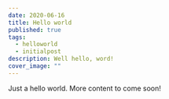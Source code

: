 ```yaml
---
date: 2020-06-16
title: Hello world
published: true
tags:
  - helloworld
  - initialpost
description: Well hello, word! 
cover_image: ""
---
```


Just a hello world. More content to come soon!